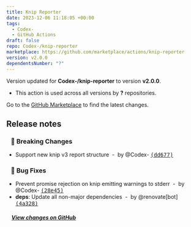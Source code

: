 ```yaml
---
title: Knip Reporter
date: 2023-12-06 11:18:05 +00:00
tags:
  - Codex-
  - GitHub Actions
draft: false
repo: Codex-/knip-reporter
marketplace: https://github.com/marketplace/actions/knip-reporter
version: v2.0.0
dependentsNumber: "?"
---
```



Version updated for **Codex-/knip-reporter** to version **v2.0.0**.
- This action is used across all versions by **?** repositories.

Go to the [GitHub Marketplace](https://github.com/marketplace/actions/knip-reporter) to find the latest changes.

## Release notes

### &nbsp;&nbsp;&nbsp;🚨 Breaking Changes

- Support new knip v3 report structure &nbsp;-&nbsp; by @Codex- [<samp>(dd677)</samp>](https://github.com/Codex-/knip-reporter/commit/dd67795)

### &nbsp;&nbsp;&nbsp;🐞 Bug Fixes

- Prevent promise rejection on knip emitting warnings to stderr &nbsp;-&nbsp; by @Codex- [<samp>(28e45)</samp>](https://github.com/Codex-/knip-reporter/commit/28e45e6)
- **deps**: Update all non-major dependencies &nbsp;-&nbsp; by @renovate[bot] [<samp>(4a328)</samp>](https://github.com/Codex-/knip-reporter/commit/4a3286b)

##### &nbsp;&nbsp;&nbsp;&nbsp;[View changes on GitHub](https://github.com/Codex-/knip-reporter/compare/v1...v2.0.0)
